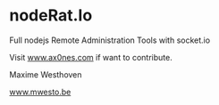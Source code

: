 # nodeRat.Io

Full nodejs Remote Administration Tools with socket.io

Visit www.ax0nes.com if want to contribute.

Maxime Westhoven

www.mwesto.be
